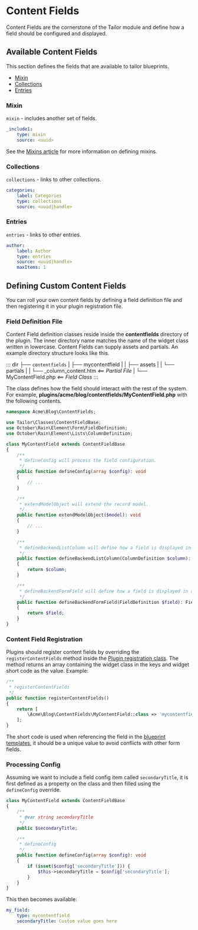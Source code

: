 # Content Fields

Content Fields are the cornerstone of the Tailor module and define how a field should be configured and displayed.

## Available Content Fields

This section defines the fields that are available to tailor blueprints.

<div class="content-list" markdown="1">

- [Mixin](#field-mixin)
- [Collections](#field-collections)
- [Entries](#field-entries)

</div>

<a name="field-mixin"></a>
### Mixin

`mixin` - includes another set of fields.

```yaml
_include1:
    type: mixin
    source: <uuid>
```

See the [Mixins article](../tailor/mixins.md) for more information on defining mixins.

<a name="field-collections"></a>
### Collections

`collections` - links to other collections.

```yaml
categories:
    label: Categories
    type: collections
    source: <uuid|handle>
```

<a name="field-entries"></a>
### Entries

`entries` - links to other entries.

```yaml
author:
    label: Author
    type: entries
    source: <uuid|handle>
    maxItems: 1
```

## Defining Custom Content Fields

You can roll your own content fields by defining a field definition file and then registering it in your plugin registration file.

### Field Definition File

Content Field definition classes reside inside the **contentfields** directory of the plugin. The inner directory name matches the name of the widget class written in lowercase. Content Fields can supply assets and partials. An example directory structure looks like this.

::: dir
├── `contentfields`
|   ├── mycontentfield
|   |   ├── assets
|   |   └── partials
|   |       └── _column_content.htm _<== Partial File_
|   └── MyContentField.php _<== Field Class_
:::

The class defines how the field should interact with the rest of the system. For example, **plugins/acme/blog/contentfields/MyContentField.php** with the following contents.

```php
namespace Acme\Blog\ContentFields;

use Tailor\Classes\ContentFieldBase;
use October\Rain\Element\Form\FieldDefinition;
use October\Rain\Element\Lists\ColumnDefinition;

class MyContentField extends ContentFieldBase
{
    /**
     * defineConfig will process the field configuration.
     */
    public function defineConfig(array $config): void
    {
        // ...
    }

    /**
     * extendModelObject will extend the record model.
     */
    public function extendModelObject($model): void
    {
        // ...
    }

    /**
     * defineBackendListColumn will define how a field is displayed in a list.
     */
    public function defineBackendListColumn(ColumnDefinition $column): ColumnDefinition
    {
        return $column;
    }

    /**
     * defineBackendFormField will define how a field is displayed in a form.
     */
    public function defineBackendFormField(FieldDefinition $field): FieldDefinition
    {
        return $field;
    }
}
```

### Content Field Registration

Plugins should register content fields by overriding the `registerContentFields` method inside the [Plugin registration class](../plugin/registration.md#registration-file). The method returns an array containing the widget class in the keys and widget short code as the value. Example:

```php
/**
 * registerContentFields
 */
public function registerContentFields()
{
    return [
        \Acme\Blog\ContentFields\MyContentField::class => 'mycontentfield'
    ];
}
```

The short code is used when referencing the field in the [blueprint templates](introduction.md), it should be a unique value to avoid conflicts with other form fields.

### Processing Config

Assuming we want to include a field config item called `secondaryTitle`, it is first defined as a property on the class and then filled using the `defineConfig` override.

```php
class MyContentField extends ContentFieldBase
{
    /**
     * @var string secondaryTitle
     */
    public $secondaryTitle;

    /**
     * defineConfig
     */
    public function defineConfig(array $config): void
    {
        if (isset($config['secondaryTitle'])) {
            $this->secondaryTitle = $config['secondaryTitle'];
        }
    }
}
```

This then becomes available:

```yaml
my_field:
    type: mycontentfield
    secondaryTitle: Custom value goes here
```
